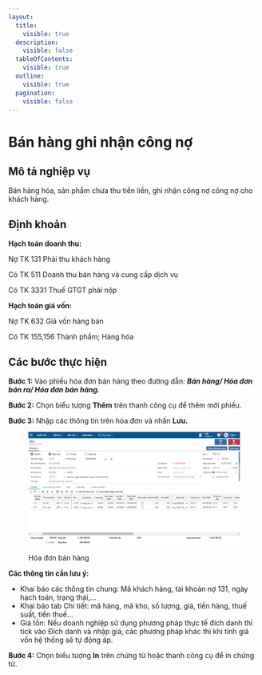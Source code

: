 ```yaml
---
layout:
  title:
    visible: true
  description:
    visible: false
  tableOfContents:
    visible: true
  outline:
    visible: true
  pagination:
    visible: false
---
```


# Bán hàng ghi nhận công nợ

## Mô tả nghiệp vụ

Bán hàng hóa, sản phẩm chưa thu tiền liền, ghi nhận công nợ công nợ cho khách hàng.

## Định khoản

**Hạch toán doanh thu:**

Nợ TK 131 Phải thu khách hàng

Có TK 511 Doanh thu bán hàng và cung cấp dịch vụ

Có TK 3331 Thuế GTGT phải nộp

**Hạch toán giá vốn:**

Nợ TK 632 Giá vốn hàng bán

Có TK 155,156 Thành phẩm; Hàng hóa

## Các bước thực hiện

**Bước 1:** Vào phiếu hóa đơn bán hàng theo đường dẫn: _**Bán hàng/ Hóa đơn bán ra/ Hóa đơn bán hàng.**_

**Bước 2:** Chọn biểu tượng **Thêm** trên thanh công cụ để thêm mới phiếu.

**Bước 3:** Nhập các thông tin trên hóa đơn và nhấn **Lưu.**

<figure><img src="../../.gitbook/assets/image (22).png" alt=""><figcaption><p>Hóa đơn bán hàng</p></figcaption></figure>

**Các thông tin cần lưu ý:**

* Khai báo các thông tin chung: Mã khách hàng, tài khoản nợ 131, ngày hạch toán, trạng thái,…
* Khai báo tab Chi tiết: mã hàng, mã kho, số lượng, giá, tiền hàng, thuế suất, tiền thuế…
* Giá tồn: Nếu doanh nghiệp sử dụng phương pháp thực tế đích danh thì tick vào Đích danh và nhập giá, các phương pháp khác thì khi tính giá vốn hệ thống sẽ tự động áp.

**Bước 4:** Chọn biểu tượng **In** trên chứng từ hoặc thanh công cụ để in chứng từ.
